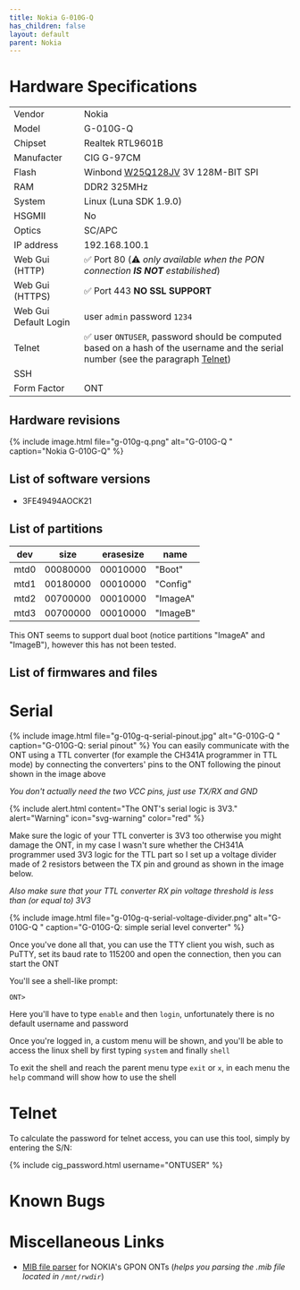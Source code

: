 ```yaml
---
title: Nokia G-010G-Q
has_children: false
layout: default
parent: Nokia
---
```


# Hardware Specifications

|                       |                                                                                                                                            |
| --------------------- | ------------------------------------------------------------------------------------------------------------------------------------------ |
| Vendor                | Nokia                                                                                                                                      |
| Model                 | G-010G-Q                                                                                                                                   |
| Chipset               | Realtek RTL9601B                                                                                                                           |
| Manufacter            | CIG G-97CM                                                                                                                                 |
| Flash                 | Winbond [W25Q128JV](https://www.winbond.com/resource-files/w25q128jv%20revf%2003272018%20plus.pdf) 3V 128M-BIT SPI                         |
| RAM                   | DDR2 325MHz                                                                                                                                |
| System                | Linux (Luna SDK 1.9.0)                                                                                                                     |
| HSGMII                | No                                                                                                                                         |
| Optics                | SC/APC                                                                                                                                     |
| IP address            | 192.168.100.1                                                                                                                              |
| Web Gui (HTTP)        | ✅ Port 80 (⚠️ *only available when the PON connection **IS NOT** estabilished*)                                                         |
| Web Gui (HTTPS)       | ✅ Port 443 **NO SSL SUPPORT**                                                                                                             |
| Web Gui Default Login | user `admin` password `1234`                                                                                                               |
| Telnet                | ✅ user `ONTUSER`, password should be computed based on a hash of the username and the serial number (see the paragraph [Telnet](#telnet)) |
| SSH                   |                                                                                                                                            |
| Form Factor           | ONT                                                                                                                                        |

## Hardware revisions

{% include image.html file="g-010g-q.png"  alt="G-010G-Q " caption="Nokia G-010G-Q" %}

## List of software versions
- 3FE49494AOCK21

## List of partitions

| dev  | size     | erasesize | name     |
| ---- | -------- | --------- | -------- |
| mtd0 | 00080000 | 00010000  | "Boot"   |
| mtd1 | 00180000 | 00010000  | "Config" |
| mtd2 | 00700000 | 00010000  | "ImageA" |
| mtd3 | 00700000 | 00010000  | "ImageB" |

This ONT seems to support dual boot (notice partitions "ImageA" and "ImageB"), however this has not been tested. 
## List of firmwares and files

# Serial

{% include image.html file="g-010g-q-serial-pinout.jpg"  alt="G-010G-Q " caption="G-010G-Q: serial pinout" %}
You can easily communicate with the ONT using a TTL converter (for example the CH341A programmer in TTL mode) by connecting the converters' pins to the ONT following the pinout shown in the image above

*You don't actually need the two VCC pins, just use TX/RX and GND*

{% include alert.html content="The ONT's serial logic is 3V3." alert="Warning"  icon="svg-warning" color="red" %}

Make sure the logic of your TTL converter is 3V3 too otherwise you might damage the ONT, in my case I wasn't sure whether the CH341A programmer used 3V3 logic for the TTL part so I set up a voltage divider made of 2 resistors between the TX pin and ground as shown in the image below.

*Also make sure that your TTL converter RX pin voltage threshold is less than (or equal to) 3V3*

{% include image.html file="g-010g-q-serial-voltage-divider.png"  alt="G-010G-Q " caption="G-010G-Q: simple serial level converter" %}

Once you've done all that, you can use the TTY client you wish, such as PuTTY, set its baud rate to 115200 and open the connection, then you can start the ONT

You'll see a shell-like prompt:
```
ONT>
```
Here you'll have to type `enable` and then `login`, unfortunately there is no default username and password

Once you're logged in, a custom menu will be shown, and you'll be able to access the linux shell by first typing `system` and finally `shell`

To exit the shell and reach the parent menu type `exit` or `x`, in each menu the `help` command will show how to use the shell

# Telnet

To calculate the password for telnet access, you can use this tool, simply by entering the S/N:

{% include cig_password.html username="ONTUSER" %}

# Known Bugs

# Miscellaneous Links
- <a href="https://github.com/nanomad/nokia-ont-mib-parser">MIB file parser</a> for NOKIA's GPON ONTs (*helps you parsing the .mib file located in `/mnt/rwdir`*)


